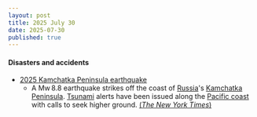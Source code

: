 ```yaml
---
layout: post
title: 2025 July 30
date: 2025-07-30
published: true
---
```



#### Disasters and accidents

* [2025 Kamchatka Peninsula earthquake](https://en.wikipedia.org/wiki/2025_Kamchatka_Peninsula_earthquake "2025 Kamchatka Peninsula earthquake")
  * A Mw 8.8 earthquake strikes off the coast of [Russia](https://en.wikipedia.org/wiki/Russia "Russia")'s [Kamchatka Peninsula](https://en.wikipedia.org/wiki/Kamchatka_Peninsula "Kamchatka Peninsula"). [Tsunami](https://en.wikipedia.org/wiki/Tsunami "Tsunami") alerts have been issued along the [Pacific coast](https://en.wikipedia.org/wiki/Pacific_coast "Pacific coast") with calls to seek higher ground. [(*The New York Times*)](https://www.nytimes.com/2025/07/29/world/japan-earthquake-tsunami-north-pacific-ocean.html)
